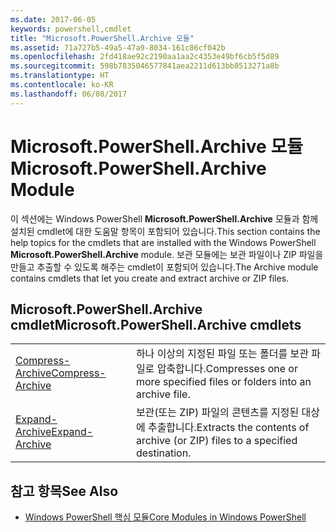 ```yaml
---
ms.date: 2017-06-05
keywords: powershell,cmdlet
title: "Microsoft.PowerShell.Archive 모듈"
ms.assetid: 71a727b5-49a5-47a9-8034-161c86cf042b
ms.openlocfilehash: 2fd418ae92c2190aa1aa2c4353e49bf6cb5f5d89
ms.sourcegitcommit: 598b7835046577841aea2211d613bb8513271a8b
ms.translationtype: HT
ms.contentlocale: ko-KR
ms.lasthandoff: 06/08/2017
---
```

# <a name="microsoftpowershellarchive-module"></a><span data-ttu-id="9427d-103">Microsoft.PowerShell.Archive 모듈</span><span class="sxs-lookup"><span data-stu-id="9427d-103">Microsoft.PowerShell.Archive Module</span></span>
<span data-ttu-id="9427d-104">이 섹션에는 Windows PowerShell **Microsoft.PowerShell.Archive** 모듈과 함께 설치된 cmdlet에 대한 도움말 항목이 포함되어 있습니다.</span><span class="sxs-lookup"><span data-stu-id="9427d-104">This section contains the help topics for the cmdlets that are installed with the Windows PowerShell **Microsoft.PowerShell.Archive** module.</span></span> <span data-ttu-id="9427d-105">보관 모듈에는 보관 파일이나 ZIP 파일을 만들고 추출할 수 있도록 해주는 cmdlet이 포함되어 있습니다.</span><span class="sxs-lookup"><span data-stu-id="9427d-105">The Archive module contains cmdlets that let you create and extract archive or ZIP files.</span></span>

## <a name="microsoftpowershellarchive-cmdlets"></a><span data-ttu-id="9427d-106">Microsoft.PowerShell.Archive cmdlet</span><span class="sxs-lookup"><span data-stu-id="9427d-106">Microsoft.PowerShell.Archive cmdlets</span></span>

|||
|-|-|
|[<span data-ttu-id="9427d-107">Compress-Archive</span><span class="sxs-lookup"><span data-stu-id="9427d-107">Compress-Archive</span></span>](http://technet.microsoft.com/library/dn841358.aspx)|<span data-ttu-id="9427d-108">하나 이상의 지정된 파일 또는 폴더를 보관 파일로 압축합니다.</span><span class="sxs-lookup"><span data-stu-id="9427d-108">Compresses one or more specified files or folders into an archive file.</span></span>|
|[<span data-ttu-id="9427d-109">Expand-Archive</span><span class="sxs-lookup"><span data-stu-id="9427d-109">Expand-Archive</span></span>](http://technet.microsoft.com/library/dn841359.aspx)|<span data-ttu-id="9427d-110">보관(또는 ZIP) 파일의 콘텐츠를 지정된 대상에 추출합니다.</span><span class="sxs-lookup"><span data-stu-id="9427d-110">Extracts the contents of archive (or ZIP) files to a specified destination.</span></span>|

## <a name="see-also"></a><span data-ttu-id="9427d-111">참고 항목</span><span class="sxs-lookup"><span data-stu-id="9427d-111">See Also</span></span>
- [<span data-ttu-id="9427d-112">Windows PowerShell 핵심 모듈</span><span class="sxs-lookup"><span data-stu-id="9427d-112">Core Modules in Windows PowerShell</span></span>](http://technet.microsoft.com/library/hh847741.aspx)


